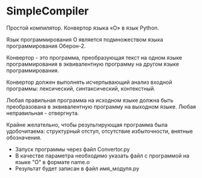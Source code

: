 # SimpleCompiler
Простой компилятор. Конвертор языка «О» в язык Python.

Язык программирования О является подмножеством языка программирования Оберон-2.

Конвертор - это программа, преобразующая текст на одном языке программирования в эквивалентную программу на 
другом языке программирования. 

Конвертор должен выполнять исчерпывающий анализ входной программы: 
лексический, синтаксический, контекстный. 

Любая правильная программа на исходном языке должна быть 
преобразована в эквивалентную программу на выходном языке. Любая неправильная - отвергнута. 

Крайне желательно, чтобы результирующая программа была удобочитаема: структурный отступ, отсутствие избыточности, внятные 
обозначения.

- Запуск программы через файл Convertor.py
- В качестве параметра необходимо указать файл с программой на языке "О" в формате name.o
- Результат будет записан в файл имя_модуля.py
